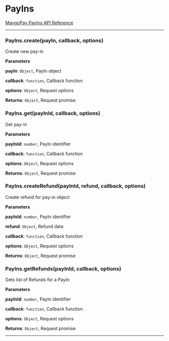 # PayIns

[MangoPay PayIns API Reference](https://docs.mangopay.com/endpoints/v2.01/payins)



* * *

### PayIns.create(payIn, callback, options)

Create new pay-in

**Parameters**

**payIn**: `Object`, PayIn object

**callback**: `function`, Callback function

**options**: `Object`, Request options

**Returns**: `Object`, Request promise


### PayIns.get(payInId, callback, options)

Get pay-in

**Parameters**

**payInId**: `number`, PayIn identifier

**callback**: `function`, Callback function

**options**: `Object`, Request options

**Returns**: `Object`, Request promise


### PayIns.createRefund(payInId, refund, callback, options)

Create refund for pay-in object

**Parameters**

**payInId**: `number`, PayIn identifier

**refund**: `Object`, Refund data

**callback**: `function`, Callback function

**options**: `Object`, Request options

**Returns**: `Object`, Request promise


### PayIns.getRefunds(payInId, callback, options)

Gets list of Refunds for a PayIn

**Parameters**

**payInId**: `number`, PayIn identifier

**callback**: `function`, Callback function

**options**: `Object`, Request options

**Returns**: `Object`, Request promise



* * *
